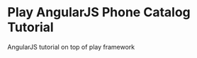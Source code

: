 Play AngularJS Phone Catalog Tutorial 
=====================================

AngularJS tutorial on top of play framework
